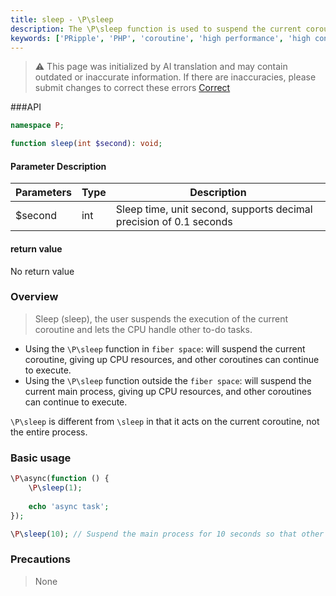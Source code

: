 ```yaml
---
title: sleep - \P\sleep
description: The \P\sleep function is used to suspend the current coroutine, giving up CPU resources, and other coroutines can continue to execute.
keywords: ['PRipple', 'PHP', 'coroutine', 'high performance', 'high concurrency', 'sleep', 'suspend', 'CPU resources']
---
```


> ⚠️ This page was initialized by AI translation and may contain outdated or inaccurate information. If there are
> inaccuracies, please submit changes to correct these errors [Correct](https://github.com/cloudtay/p-ripple-documents)

###API

```php
namespace P;

function sleep(int $second): void;
```

#### Parameter Description

| Parameters | Type | Description                                                        |
|------------|------|--------------------------------------------------------------------|
| $second    | int  | Sleep time, unit second, supports decimal precision of 0.1 seconds |

#### return value

No return value

### Overview

> Sleep (sleep), the user suspends the execution of the current coroutine and lets the CPU handle other to-do tasks.

- Using the `\P\sleep` function in `fiber space`: will suspend the current coroutine, giving up CPU resources, and other
  coroutines can continue to execute.
- Using the `\P\sleep` function outside the `fiber space`: will suspend the current main process, giving up CPU
  resources, and other coroutines can continue to execute.

`\P\sleep` is different from `\sleep` in that it acts on the current coroutine, not the entire process.

### Basic usage

```php
\P\async(function () {
    \P\sleep(1);
    
    echo 'async task';
});

\P\sleep(10); // Suspend the main process for 10 seconds so that other coroutines can complete the task
```

### Precautions

> None
